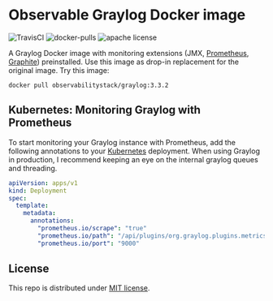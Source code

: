 # Observable Graylog Docker image

![TravisCI](https://travis-ci.org/observabilitystack/docker-graylog.svg?branch=master)
![docker-pulls](https://img.shields.io/docker/pulls/observabilitystack/graylog)
![apache license](https://img.shields.io/github/license/observabilitystack/docker-graylog)

A Graylog Docker image with monitoring extensions (JMX, 
[Prometheus](https://prometheus.io/), [Graphite](https://graphiteapp.org/))
preinstalled. Use this image as drop-in replacement for the original image. 
Try this image:

```
docker pull observabilitystack/graylog:3.3.2
```

## Kubernetes: Monitoring Graylog with Prometheus

To start monitoring your Graylog instance with Prometheus, add the following annotations to your
[Kubernetes](https://kubernetes.io/) deployment. When using Graylog in production, I recommend
keeping an eye on the internal graylog queues and threading.

```yaml
apiVersion: apps/v1
kind: Deployment
spec:
  template:
    metadata:
      annotations:
        "prometheus.io/scrape": "true"
        "prometheus.io/path": "/api/plugins/org.graylog.plugins.metrics.prometheus/metrics"
        "prometheus.io/port": "9000"
```

## License

This repo is distributed under [MIT license](LICENSE).
